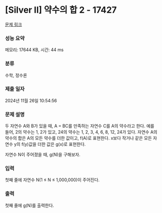 # [Silver II] 약수의 합 2 - 17427 

[문제 링크](https://www.acmicpc.net/problem/17427) 

### 성능 요약

메모리: 17644 KB, 시간: 44 ms

### 분류

수학, 정수론

### 제출 일자

2024년 11월 26일 10:54:56

### 문제 설명

<p>두 자연수 A와 B가 있을 때, A = BC를 만족하는 자연수 C를 A의 약수라고 한다. 예를 들어, 2의 약수는 1, 2가 있고, 24의 약수는 1, 2, 3, 4, 6, 8, 12, 24가 있다. 자연수 A의 약수의 합은 A의 모든 약수를 더한 값이고, f(A)로 표현한다. x보다 작거나 같은 모든 자연수 y의 f(y)값을 더한 값은 g(x)로 표현한다.</p>

<p>자연수 N이 주어졌을 때, g(N)을 구해보자.</p>

### 입력 

 <p>첫째 줄에 자연수 N(1 ≤ N ≤ 1,000,000)이 주어진다.</p>

### 출력 

 <p>첫째 줄에 g(N)를 출력한다.</p>


